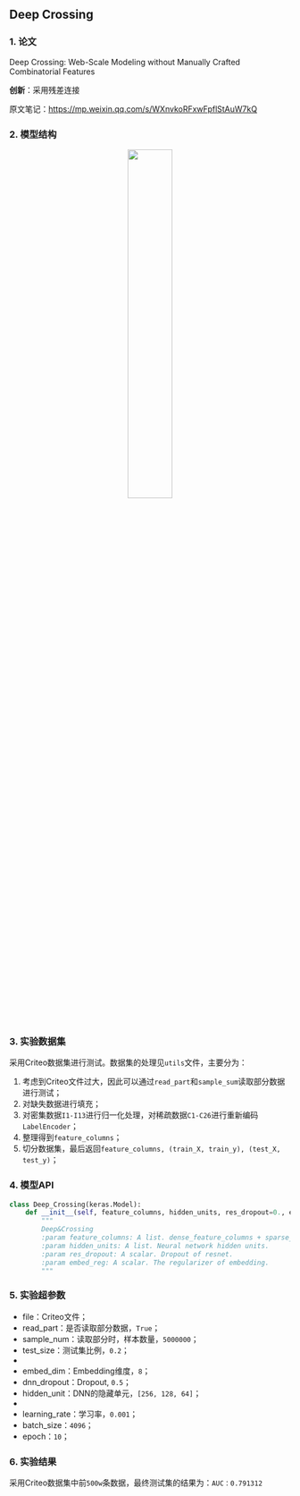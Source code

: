 ## Deep Crossing

### 1. 论文
Deep Crossing: Web-Scale Modeling without Manually Crafted Combinatorial Features

**创新**：采用残差连接

原文笔记：https://mp.weixin.qq.com/s/WXnvkoRFxwFpflStAuW7kQ


### 2. 模型结构

<div align=center><img src="https://cdn.jsdelivr.net/gh/BlackSpaceGZY/cdn/img/tf_6.png" width="40%;" style="float:center"/></div>



### 3. 实验数据集

采用Criteo数据集进行测试。数据集的处理见`utils`文件，主要分为：
1. 考虑到Criteo文件过大，因此可以通过`read_part`和`sample_sum`读取部分数据进行测试；
3. 对缺失数据进行填充；
4. 对密集数据`I1-I13`进行归一化处理，对稀疏数据`C1-C26`进行重新编码`LabelEncoder`；
5. 整理得到`feature_columns`；
6. 切分数据集，最后返回`feature_columns, (train_X, train_y), (test_X, test_y)`；



### 4. 模型API

```python
class Deep_Crossing(keras.Model):
    def __init__(self, feature_columns, hidden_units, res_dropout=0., embed_reg=1e-4):
        """
        Deep&Crossing
        :param feature_columns: A list. dense_feature_columns + sparse_feature_columns
        :param hidden_units: A list. Neural network hidden units.
        :param res_dropout: A scalar. Dropout of resnet.
        :param embed_reg: A scalar. The regularizer of embedding.
        """
```



### 5. 实验超参数

- file：Criteo文件；
- read_part：是否读取部分数据，`True`；
- sample_num：读取部分时，样本数量，`5000000`；
- test_size：测试集比例，`0.2`；
- 
- embed_dim：Embedding维度，`8`；
- dnn_dropout：Dropout, `0.5`；
- hidden_unit：DNN的隐藏单元，`[256, 128, 64]`；
- 
- learning_rate：学习率，`0.001`；
- batch_size：`4096`；
- epoch：`10`；



### 6. 实验结果

采用Criteo数据集中前`500w`条数据，最终测试集的结果为：`AUC：0.791312`

